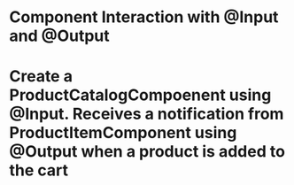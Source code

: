 # Component Interaction with @Input and @Output 
# Create a ProductCatalogCompoenent using @Input. Receives a notification from ProductItemComponent using @Output when a product is added to the cart
